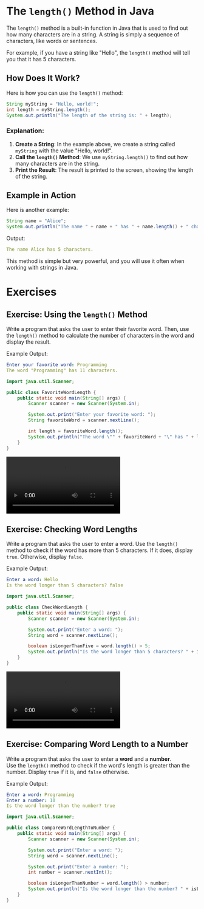 # The `length()` Method in Java

The `length()` method is a built-in function in Java that is used to find out how many characters are in a string. A string is simply a sequence of characters, like words or sentences.

For example, if you have a string like "Hello", the `length()` method will tell you that it has 5 characters.

## How Does It Work?

Here is how you can use the `length()` method:

```java
String myString = "Hello, world!";
int length = myString.length();
System.out.println("The length of the string is: " + length);
```

### Explanation:
1. **Create a String**: In the example above, we create a string called `myString` with the value "Hello, world!".
2. **Call the `length()` Method**: We use `myString.length()` to find out how many characters are in the string.
3. **Print the Result**: The result is printed to the screen, showing the length of the string.

## Example in Action

Here is another example:

```java
String name = "Alice";
System.out.println("The name " + name + " has " + name.length() + " characters.");
```

Output:
```yaml
The name Alice has 5 characters.
```

This method is simple but very powerful, and you will use it often when working with strings in Java.

# Exercises

## Exercise: Using the `length()` Method

Write a program that asks the user to enter their favorite word. Then, use the `length()` method to calculate the number of characters in the word and display the result.

Example Output:

```yaml
Enter your favorite word: Programming
The word "Programming" has 11 characters.
```

<hint title="Solution">

```java
import java.util.Scanner;

public class FavoriteWordLength {
    public static void main(String[] args) {
        Scanner scanner = new Scanner(System.in);

        System.out.print("Enter your favorite word: ");
        String favoriteWord = scanner.nextLine();

        int length = favoriteWord.length();
        System.out.println("The word \"" + favoriteWord + "\" has " + length + " characters.");
    }
}
```

<video src="https://youtu.be/zQ8oPT-n9uA"></video>

</hint>


## Exercise: Checking Word Lengths

Write a program that asks the user to enter a word. Use the `length()` method to check if the word has more than 5 characters. If it does, display `true`. Otherwise, display `false`.

Example Output:
```yaml
Enter a word: Hello
Is the word longer than 5 characters? false
```

<hint title="Solution">

```java
import java.util.Scanner;

public class CheckWordLength {
    public static void main(String[] args) {
        Scanner scanner = new Scanner(System.in);

        System.out.print("Enter a word: ");
        String word = scanner.nextLine();

        boolean isLongerThanFive = word.length() > 5;
        System.out.println("Is the word longer than 5 characters? " + isLongerThanFive);
    }
}
```

<video src="https://youtu.be/dT8R7S6JLhU"></video>

</hint>

## Exercise: Comparing Word Length to a Number

Write a program that asks the user to enter a **word** and a **number**.\
Use the `length()` method to check if the word's length is greater than the number. Display `true` if it is, and `false` otherwise.

Example Output:

```yaml
Enter a word: Programming
Enter a number: 10
Is the word longer than the number? true
```

<hint title="Solution">

```java
import java.util.Scanner;

public class CompareWordLengthToNumber {
    public static void main(String[] args) {
        Scanner scanner = new Scanner(System.in);

        System.out.print("Enter a word: ");
        String word = scanner.nextLine();

        System.out.print("Enter a number: ");
        int number = scanner.nextInt();

        boolean isLongerThanNumber = word.length() > number;
        System.out.println("Is the word longer than the number? " + isLongerThanNumber);
    }
}
```

</hint>
